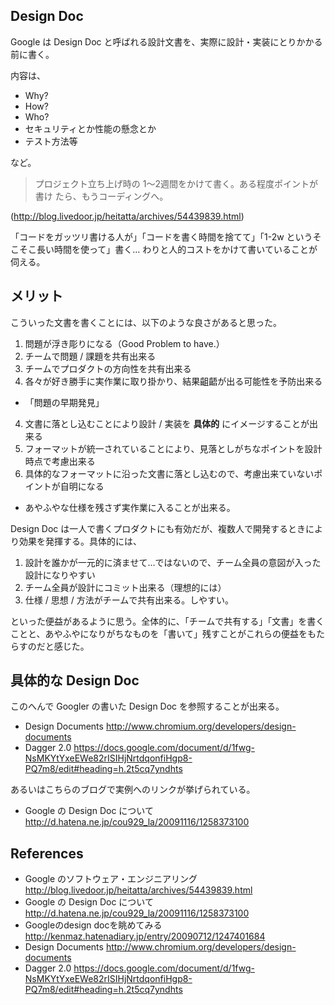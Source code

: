 Design Doc
---

Google は Design Doc と呼ばれる設計文書を、実際に設計・実装にとりかかる前に書く。

内容は、

* Why?
* How?
* Who?
* セキュリティとか性能の懸念とか
* テスト方法等

など。

> プロジェクト立ち上げ時の 1～2週間をかけて書く。ある程度ポイントが書け たら、もうコーディングへ。

(http://blog.livedoor.jp/heitatta/archives/54439839.html)

「コードをガッツリ書ける人が」「コードを書く時間を捨てて」「1-2w というそこそこ長い時間を使って」書く…
わりと人的コストをかけて書いていることが伺える。

メリット
---

こういった文書を書くことには、以下のような良さがあると思った。

1. 問題が浮き彫りになる（Good Problem to have.）
2. チームで問題 / 課題を共有出来る
3. チームでプロダクトの方向性を共有出来る
3. 各々が好き勝手に実作業に取り掛かり、結果齟齬が出る可能性を予防出来る
  * 「問題の早期発見」
4. 文書に落とし込むことにより設計 / 実装を **具体的** にイメージすることが出来る
5. フォーマットが統一されていることにより、見落としがちなポイントを設計時点で考慮出来る
6. 具体的なフォーマットに沿った文書に落とし込むので、考慮出来ていないポイントが自明になる
  * あやふやな仕様を残さず実作業に入ることが出来る。

Design Doc は一人で書くプロダクトにも有効だが、複数人で開発するときにより効果を発揮する。具体的には、

1. 設計を誰かが一元的に済ませて…ではないので、チーム全員の意図が入った設計になりやすい
2. チーム全員が設計にコミット出来る（理想的には）
3. 仕様 / 思想 / 方法がチームで共有出来る。しやすい。

といった便益があるように思う。全体的に、「チームで共有する」「文書」を書くことと、あやふやになりがちなものを「書いて」残すことがこれらの便益をもたらすのだと感じた。

具体的な Design Doc
---

このへんで Googler の書いた Design Doc を参照することが出来る。

- Design Documents http://www.chromium.org/developers/design-documents
- Dagger 2.0 https://docs.google.com/document/d/1fwg-NsMKYtYxeEWe82rISIHjNrtdqonfiHgp8-PQ7m8/edit#heading=h.2t5cq7yndhts

あるいはこちらのブログで実例へのリンクが挙げられている。

- Google の Design Doc について http://d.hatena.ne.jp/cou929_la/20091116/1258373100

References
---

- Google のソフトウェア・エンジニアリング http://blog.livedoor.jp/heitatta/archives/54439839.html
- Google の Design Doc について http://d.hatena.ne.jp/cou929_la/20091116/1258373100
- Googleのdesign docを眺めてみる http://kenmaz.hatenadiary.jp/entry/20090712/1247401684
- Design Documents http://www.chromium.org/developers/design-documents
- Dagger 2.0 https://docs.google.com/document/d/1fwg-NsMKYtYxeEWe82rISIHjNrtdqonfiHgp8-PQ7m8/edit#heading=h.2t5cq7yndhts
